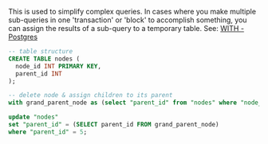 This is used to simplify complex queries. In cases where you make multiple sub-queries in one 'transaction' or 'block' to accomplish something, you can assign the results of a sub-query to a temporary table. See: [WITH - Postgres](https://www.postgresql.org/docs/current/queries-with.html#QUERIES-WITH-MODIFYING)
```sql
-- table structure
CREATE TABLE nodes (
  node_id INT PRIMARY KEY,
  parent_id INT
);

-- delete node & assign children to its parent
with grand_parent_node as (select "parent_id" from "nodes" where "node_id" = 5)

update "nodes"
set "parent_id" = (SELECT parent_id FROM grand_parent_node)
where "parent_id" = 5;
```

